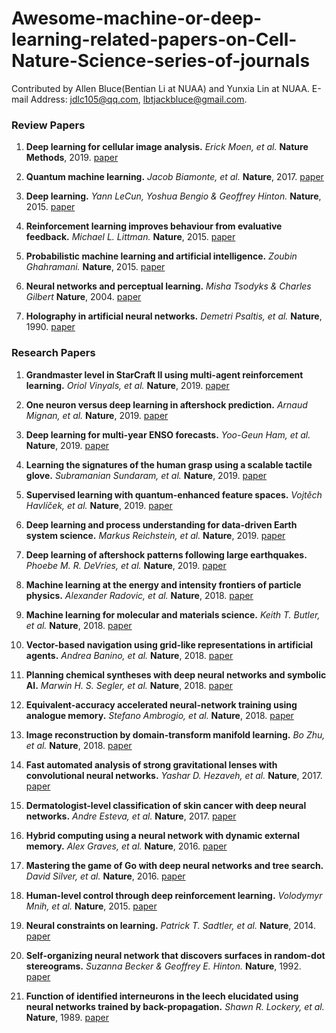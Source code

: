 # Awesome-machine-or-deep-learning-related-papers-on-Cell-Nature-Science-series-of-journals

Contributed by Allen Bluce(Bentian Li at NUAA) and Yunxia Lin at NUAA. E-mail Address: jdlc105@qq.com, lbtjackbluce@gmail.com.


### Review Papers


1. **Deep learning for cellular image analysis.** *Erick Moen, et al.* **Nature Methods**, 2019. [paper](https://www.nature.com/articles/s41592-019-0403-1)

1. **Quantum machine learning.** *Jacob Biamonte, et al.* **Nature**, 2017. [paper](https://www.nature.com/articles/nature23474)

1. **Deep learning.** *Yann LeCun, Yoshua Bengio & Geoffrey Hinton.* **Nature**, 2015. [paper](https://www.nature.com/articles/nature14539)

1. **Reinforcement learning improves behaviour from evaluative feedback.** *Michael L. Littman.* **Nature**, 2015. [paper](https://www.nature.com/articles/nature14540)

1. **Probabilistic machine learning and artificial intelligence.** *Zoubin Ghahramani.* **Nature**, 2015. [paper](https://www.nature.com/articles/nature14541)

1. **Neural networks and perceptual learning.** *Misha Tsodyks & Charles Gilbert* **Nature**, 2004. [paper](https://www.nature.com/articles/nature03013)

1. **Holography in artificial neural networks.** *Demetri Psaltis, et al.* **Nature**, 1990. [paper](https://www.nature.com/articles/343325a0)



### Research Papers

1. **Grandmaster level in StarCraft II using multi-agent reinforcement learning.** *Oriol Vinyals, et al.* **Nature**, 2019. [paper](https://www.nature.com/articles/s41586-019-1724-z)

1. **One neuron versus deep learning in aftershock prediction.** *Arnaud Mignan, et al.* **Nature**, 2019. [paper](https://www.nature.com/articles/s41586-019-1582-8)

1. **Deep learning for multi-year ENSO forecasts.** *Yoo-Geun Ham, et al.* **Nature**, 2019. [paper](https://www.nature.com/articles/s41586-019-1559-7)

1. **Learning the signatures of the human grasp using a scalable tactile glove.** *Subramanian Sundaram, et al.* **Nature**, 2019. [paper](https://www.nature.com/articles/s41586-019-1234-z)

1. **Supervised learning with quantum-enhanced feature spaces.** *Vojtěch Havlíček, et al.* **Nature**, 2019. [paper](https://www.nature.com/articles/s41586-019-0980-2)

1. **Deep learning and process understanding for data-driven Earth system science.** *Markus Reichstein, et al.* **Nature**, 2019. [paper](https://www.nature.com/articles/s41586-019-0912-1)

1. **Deep learning of aftershock patterns following large earthquakes.** *Phoebe M. R. DeVries, et al.* **Nature**, 2019. [paper](https://www.nature.com/articles/s41586-018-0438-y)

1. **Machine learning at the energy and intensity frontiers of particle physics.** *Alexander Radovic, et al.* **Nature**, 2018. [paper](https://www.nature.com/articles/s41586-018-0361-2)

1. **Machine learning for molecular and materials science.** *Keith T. Butler, et al.* **Nature**, 2018. [paper](https://www.nature.com/articles/s41586-018-0337-2)

1. **Vector-based navigation using grid-like representations in artificial agents.** *Andrea Banino, et al.* **Nature**, 2018. [paper](https://www.nature.com/articles/s41586-018-0102-6)

1. **Planning chemical syntheses with deep neural networks and symbolic AI.** *Marwin H. S. Segler, et al.* **Nature**, 2018. [paper](https://www.nature.com/articles/nature25978)

1. **Equivalent-accuracy accelerated neural-network training using analogue memory.** *Stefano Ambrogio, et al.* **Nature**, 2018. [paper](https://www.nature.com/articles/s41586-018-0180-5)

1. **Image reconstruction by domain-transform manifold learning.** *Bo Zhu, et al.* **Nature**, 2018. [paper](https://www.nature.com/articles/nature25988)

1. **Fast automated analysis of strong gravitational lenses with convolutional neural networks.** *Yashar D. Hezaveh, et al.* **Nature**, 2017. [paper](https://www.nature.com/articles/nature23463)

1. **Dermatologist-level classification of skin cancer with deep neural networks.** *Andre Esteva, et al.* **Nature**, 2017. [paper](https://www.nature.com/articles/nature21056)

1. **Hybrid computing using a neural network with dynamic external memory.** *Alex Graves, et al.* **Nature**, 2016. [paper](https://www.nature.com/articles/nature20101)

1. **Mastering the game of Go with deep neural networks and tree search.** *David Silver, et al.* **Nature**, 2016. [paper](https://www.nature.com/articles/nature16961)

1. **Human-level control through deep reinforcement learning.** *Volodymyr Mnih, et al.* **Nature**, 2015. [paper](https://www.nature.com/articles/nature14236)

1. **Neural constraints on learning.** *Patrick T. Sadtler, et al.* **Nature**, 2014. [paper](https://www.nature.com/articles/nature13665)

1. **Self-organizing neural network that discovers surfaces in random-dot stereograms.** *Suzanna Becker & Geoffrey E. Hinton.* **Nature**, 1992. [paper](https://www.nature.com/articles/355161a0)

1. **Function of identified interneurons in the leech elucidated using neural networks trained by back-propagation.** *Shawn R. Lockery, et al.* **Nature**, 1989. [paper](https://www.nature.com/articles/340468a0)
































